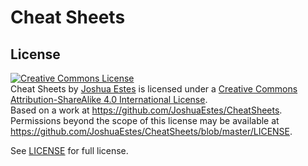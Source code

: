 Cheat Sheets
============

## License

<a rel="license" href="http://creativecommons.org/licenses/by-sa/4.0/"><img
alt="Creative Commons License" style="border-width:0"
src="https://i.creativecommons.org/l/by-sa/4.0/88x31.png" /></a><br /><span
xmlns:dct="http://purl.org/dc/terms/" property="dct:title">Cheat Sheets</span>
by <a xmlns:cc="http://creativecommons.org/ns#" href="http://joshuaestes.me"
property="cc:attributionName" rel="cc:attributionURL">Joshua Estes</a> is
licensed under a <a rel="license"
href="http://creativecommons.org/licenses/by-sa/4.0/">Creative Commons
Attribution-ShareAlike 4.0 International License</a>.<br />Based on a work at <a
xmlns:dct="http://purl.org/dc/terms/"
href="https://github.com/JoshuaEstes/CheatSheets"
rel="dct:source">https://github.com/JoshuaEstes/CheatSheets</a>.<br
/>Permissions beyond the scope of this license may be available at <a
xmlns:cc="http://creativecommons.org/ns#"
href="https://github.com/JoshuaEstes/CheatSheets/blob/master/LICENSE"
rel="cc:morePermissions">https://github.com/JoshuaEstes/CheatSheets/blob/master/LICENSE</a>.

See [LICENSE] for full license.

[LICENSE]: https://github.com/JoshuaEstes/CheatSheets/blob/master/LICENSE
